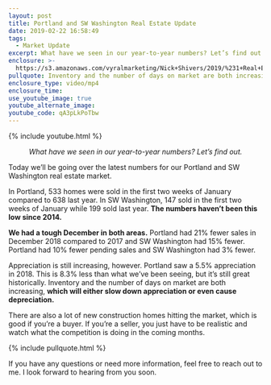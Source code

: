 ```yaml
---
layout: post
title: Portland and SW Washington Real Estate Update
date: 2019-02-22 16:58:49
tags:
  - Market Update
excerpt: What have we seen in our year-to-year numbers? Let’s find out.
enclosure: >-
  https://s3.amazonaws.com/vyralmarketing/Nick+Shivers/2019/%231+Real+Estate+Team+in+the+Portland+Metro+_+SW+Washington+Market+Update.mp4
pullquote: Inventory and the number of days on market are both increasing.
enclosure_type: video/mp4
enclosure_time:
use_youtube_image: true
youtube_alternate_image:
youtube_code: qA3pLkPoTbw
---
```


{% include youtube.html %}

<p style="text-align: center;"><em>What have we seen in our year-to-year numbers? Let’s find out.</em></p>

Today we’ll be going over the latest numbers for our Portland and SW Washington real estate market.

In Portland, 533 homes were sold in the first two weeks of January compared to 638 last year. In SW Washington, 147 sold in the first two weeks of January while 199 sold last year. **The numbers haven’t been this low since 2014.**

**We had a tough December in both areas.** Portland had 21% fewer sales in December 2018 compared to 2017 and SW Washington had 15% fewer. Portland had 10% fewer pending sales and SW Washington had 3% fewer.&nbsp;

Appreciation is still increasing, however. Portland saw a 5.5% appreciation in 2018. This is 8.3% less than what we’ve been seeing, but it’s still great historically. Inventory and the number of days on market are both increasing, **which will either slow down appreciation or even cause depreciation.&nbsp;**

There are also a lot of new construction homes hitting the market, which is good if you’re a buyer. If you’re a seller, you just have to be realistic and watch what the competition is doing in the coming months.

{% include pullquote.html %}

If you have any questions or need more information, feel free to reach out to me. I look forward to hearing from you soon.